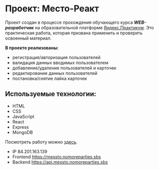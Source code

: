 # Проект: Место-Реакт
Проект создан в процессе прохождения обучающего курса ***WEB-разработчик*** на образовательной платформе [Яндекс.Практикум](https://practicum.yandex.ru/ "Перейти").
Это практическая работа, которая призвана применить и проверить освоенный материал.

**В проекте реализованы:**
* регистрация/авторизация пользователей
* валидация данных вводимых пользователем
* добавление/удаление пользователей и карточек
* редактирование данных пользователей
* постановка/cнятие лайка карточек

## Используемые технологии:
* HTML
* CSS
* JavaScript
* React
* Express
* MongoDB

Посмотреть работу можно [здесь](https:// "Перейти").

* IP  84.201.163.139
* Frontend  https://messto.nomoreparties.sbs
* Backend  https://api.messto.nomoreparties.sbs